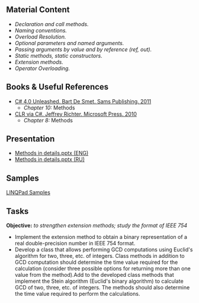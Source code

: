 ## Material Content 
- *Declaration and call methods.*
- *Naming conventions.*
- *Overload Resolution.*
- *Optional parameters and named arguments.*
- *Passing arguments by value and by reference (ref, out).*
- *Static methods, static constructors.*
- *Extension methods.*
- *Operator Overloading.*

## Books & Useful References 
- [C# 4.0 Unleashed. Bart De Smet. Sams Publishing. 2011](https://www.goodreads.com/book/show/8513970-c-4-0-unleashed)
   - *Chapter 10:* Methods
- [CLR via C#. Jeffrey Richter. Microsoft Press. 2010](https://www.goodreads.com/book/show/7121415-clr-via-c)
  - *Chapter 8:* Methods

## Presentation 
- [Methods in details.pptx (ENG)](https://github.com/EPM-RD-NETLAB/.NET-Framework-modules/blob/master/M5.%20Methods%20in%20details/Methods%20in%20details.pptx)
- [Methods in details.pptx (RU)]()

## Samples 
[LINQPad Samples](https://github.com/EPM-RD-NETLAB/.NET-Framework-modules/tree/master/M5.%20Methods%20in%20details/Samples/LINQPad%205)

## Tasks 
**Objective:** *to strengthen extension methods; study the format of IEEE 754*
  - Implement the extension method to obtain a binary representation of a real double-precision number in IEEE 754 format.
  - Develop a class that allows performing GCD computations using Euclid's algorithm for two, three, etc. of integers. Class methods in addition to GCD computation should determine the time value required for the calculation (consider three possible options for returning more than one value from the method).Add to the developed class methods that implement the Stein algorithm (Euclid's binary algorithm) to calculate GCD of two, three, etc. of integers. The methods should also determine the time value required to perform the calculations.
